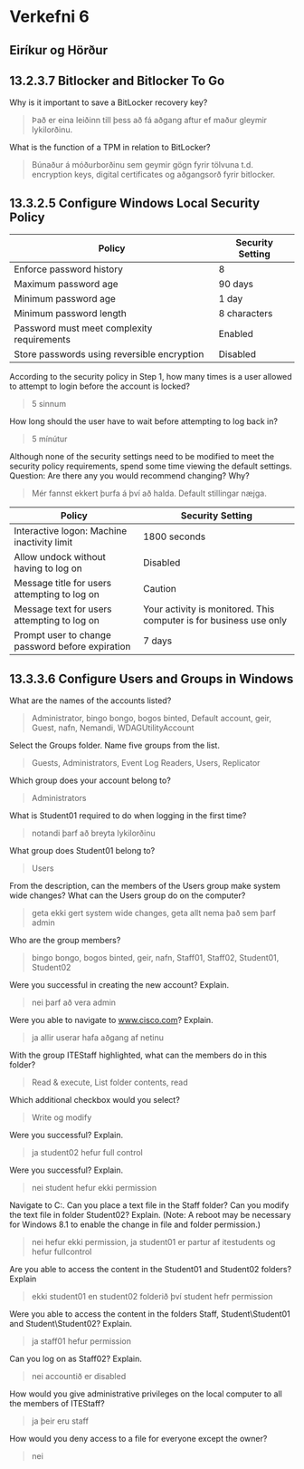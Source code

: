 # Verkefni 6
## Eiríkur og Hörður

## 13.2.3.7 Bitlocker and Bitlocker To Go

Why is it important to save a BitLocker recovery key?
> Það er eina leiðinn till þess að fá aðgang aftur ef maður gleymir lykilorðinu.

What is the function of a TPM in relation to BitLocker?
> Búnaður á móðurborðinu sem geymir gögn fyrir tölvuna t.d. encryption keys, digital certificates og aðgangsorð fyrir bitlocker.

## 13.3.2.5 Configure Windows Local Security Policy

| Policy | Security Setting |
|-------|------|
| Enforce password history | 8 |
| Maximum password age | 90 days|
| Minimum password age | 1 day|
| Minimum password length | 8 characters|
| Password must meet complexity requirements | Enabled |
| Store passwords using reversible encryption | Disabled |

According to the security policy in Step 1, how many times is a user allowed to attempt to login before the
account is locked?
> 5 sinnum

How long should the user have to wait before attempting to log back in?
> 5 mínútur

Although none of the security settings need to be modified to meet the security policy requirements,
spend some time viewing the default settings.
Question:
Are there any you would recommend changing? Why?
> Mér fannst ekkert þurfa á því að halda. Default stillingar næjga.

| Policy | Security Setting |
|-------|------|
| Interactive logon: Machine inactivity limit | 1800 seconds |
| Allow undock without having to log on | Disabled |
| Message title for users attempting to log on | Caution |
| Message text for users attempting to log on |  Your activity is monitored. This computer is for business use only|
| Prompt user to change password before expiration | 7 days |

## 13.3.3.6 Configure Users and Groups in Windows

What are the names of the accounts listed?
> Administrator, bingo bongo, bogos binted, Default account, geir, Guest, nafn, Nemandi, WDAGUtilityAccount

Select the Groups folder. Name five groups from the list.
>Guests, Administrators, Event Log Readers, Users, Replicator

Which group does your account belong to?
>Administrators

What is Student01 required to do when logging in the first time?
>notandi þarf að breyta lykilorðinu

What group does Student01 belong to?
>Users

From the description, can the members of the Users group make system wide changes? What can the
Users group do on the computer?
> geta ekki gert system wide changes, geta allt nema það sem þarf admin

Who are the group members?
>bingo bongo, bogos binted, geir, nafn, Staff01, Staff02, Student01, Student02

Were you successful in creating the new account? Explain.
>nei þarf að vera admin

Were you able to navigate to www.cisco.com? Explain.
>ja allir userar hafa aðgang af netinu

With the group ITEStaff highlighted, what can the members do in this folder?
>Read & execute, List folder contents, read 

Which additional checkbox would you select?
>Write og modify

Were you successful? Explain.
>ja student02 hefur full control

Were you successful? Explain.
>nei student hefur ekki permission

Navigate to C:\. Can you place a text file in the Staff folder? Can you modify the text file in folder
Student02? Explain. (Note: A reboot may be necessary for Windows 8.1 to enable the change in file and
folder permission.)
>nei hefur ekki permission, ja student01 er partur af itestudents og hefur fullcontrol

Are you able to access the content in the Student01 and Student02 folders? Explain
>ekki student01 en student02 folderið því student hefr permission

Were you able to access the content in the folders Staff, Student\Student01 and Student\Student02?
Explain.
>ja staff01 hefur permission 

Can you log on as Staff02? Explain.
>nei accountið er disabled

How would you give administrative privileges on the local computer to all the members of ITEStaff?
>ja þeir eru staff

How would you deny access to a file for everyone except the owner?
>nei
